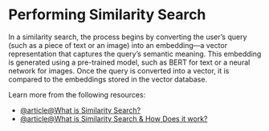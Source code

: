 # Performing Similarity Search

In a similarity search, the process begins by converting the user’s query (such as a piece of text or an image) into an embedding—a vector representation that captures the query’s semantic meaning. This embedding is generated using a pre-trained model, such as BERT for text or a neural network for images. Once the query is converted into a vector, it is compared to the embeddings stored in the vector database.

Learn more from the following resources:

- [@article@What is Similarity Search?](https://www.pinecone.io/learn/what-is-similarity-search/)
- [@article@What is Similarity Search & How Does it work?](https://www.truefoundry.com/blog/similarity-search)